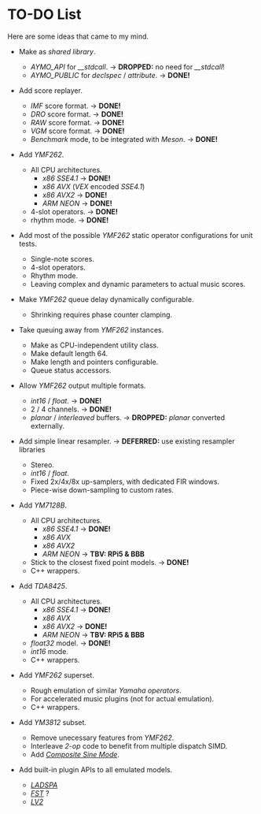 # TO-DO List

Here are some ideas that came to my mind.

* Make as _shared library_.
    * *AYMO_API* for *__stdcall*.  &rarr;  **DROPPED:** no need for *__stdcall*!
    * *AYMO_PUBLIC* for *declspec* / *attribute*.  &rarr;  **DONE!**

* Add score replayer.
    * _IMF_ score format.  &rarr;  **DONE!**
    * _DRO_ score format.  &rarr;  **DONE!**
    * _RAW_ score format.  &rarr;  **DONE!**
    * _VGM_ score format.  &rarr;  **DONE!**
    * _Benchmark_ mode, to be integrated with _Meson_.  &rarr;  **DONE!**

* Add _YMF262_.
    * All CPU architectures.
        * _x86 SSE4.1_  &rarr;  **DONE!**
        * _x86 AVX_ (_VEX_ encoded _SSE4.1_)
        * _x86 AVX2_  &rarr;  **DONE!**
        * _ARM NEON_  &rarr;  **DONE!**
    * 4-slot operators.  &rarr;  **DONE!**
    * rhythm mode.  &rarr;  **DONE!**

* Add most of the possible *YMF262* static operator configurations for unit tests.
    * Single-note scores.
    * 4-slot operators.
    * Rhythm mode.
    * Leaving complex and dynamic parameters to actual music scores.

* Make _YMF262_ queue delay dynamically configurable.
    * Shrinking requires phase counter clamping.

* Take queuing away from _YMF262_ instances.
    * Make as CPU-independent utility class.
    * Make default length 64.
    * Make length and pointers configurable.
    * Queue status accessors.

* Allow _YMF262_ output multiple formats.
    * _int16_ / _float_.  &rarr;  **DONE!**
    * 2 / 4 channels.  &rarr;  **DONE!**
    * _planar_ / _interleaved_ buffers.  &rarr;  **DROPPED:** _planar_ converted externally.

* Add simple linear resampler.  &rarr;  **DEFERRED:** use existing resampler libraries
    * Stereo.
    * _int16_ / _float_.
    * Fixed 2x/4x/8x up-samplers, with dedicated FIR windows.
    * Piece-wise down-sampling to custom rates.

* Add _YM7128B_.
    * All CPU architectures.
        * _x86 SSE4.1_  &rarr;  **DONE!**
        * _x86 AVX_
        * _x86 AVX2_
        * _ARM NEON_  &rarr;  **TBV: RPi5 & BBB**
    * Stick to the closest fixed point models.  &rarr;  **DONE!**
    * C++ wrappers.

* Add _TDA8425_.
    * All CPU architectures.
        * _x86 SSE4.1_  &rarr;  **DONE!**
        * _x86 AVX_
        * _x86 AVX2_  &rarr;  **DONE!**
        * _ARM NEON_  &rarr;  **TBV: RPi5 & BBB**
    * _float32_ model.  &rarr;  **DONE!**
    * _int16_ mode.
    * C++ wrappers.

* Add _YMF262_ superset.
    * Rough emulation of similar _Yamaha operators_.
    * For accelerated music plugins (not for actual emulation).
    * C++ wrappers.

* Add _YM3812_ subset.
    * Remove unecessary features from _YMF262_.
    * Interleave *2-op* code to benefit from multiple dispatch SIMD.
    * Add [*Composite Sine Mode*](https://retrocomputing.stackexchange.com/a/23751).

* Add built-in plugin APIs to all emulated models.
    * [_LADSPA_](https://www.ladspa.org/)
    * [_FST_](https://git.iem.at/zmoelnig/FST) ?
    * [_LV2_](http://lv2plug.in/)
